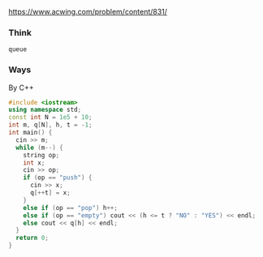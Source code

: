 https://www.acwing.com/problem/content/831/

### Think
```
queue
```

### Ways
By C++
```C++
#include <iostream>
using namespace std;
const int N = 1e5 + 10;
int m, q[N], h, t = -1;
int main() {
  cin >> m;
  while (m--) {
    string op;
    int x;
    cin >> op;
    if (op == "push") {
      cin >> x;
      q[++t] = x;
    }
    else if (op == "pop") h++;
    else if (op == "empty") cout << (h <= t ? "NO" : "YES") << endl;
    else cout << q[h] << endl;
  }
  return 0;
}
```
